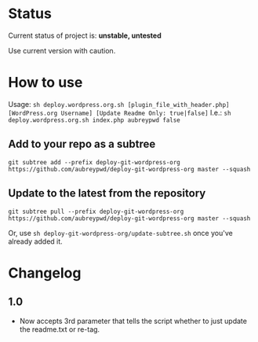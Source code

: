 # Status

Current status of project is: **unstable, untested**

Use current version with caution.

# How to use

Usage: `sh deploy.wordpress.org.sh [plugin_file_with_header.php] [WordPress.org Username] [Update Readme Only: true|false]`
I.e.: `sh deploy.wordpress.org.sh index.php aubreypwd false`

## Add to your repo as a subtree

	git subtree add --prefix deploy-git-wordpress-org https://github.com/aubreypwd/deploy-git-wordpress-org master --squash

## Update to the latest from the repository

	git subtree pull --prefix deploy-git-wordpress-org https://github.com/aubreypwd/deploy-git-wordpress-org master --squash

Or, use `sh deploy-git-wordpress-org/update-subtree.sh` once you've already added it.

# Changelog

## 1.0

* Now accepts 3rd parameter that tells the script whether to just update the readme.txt or re-tag.